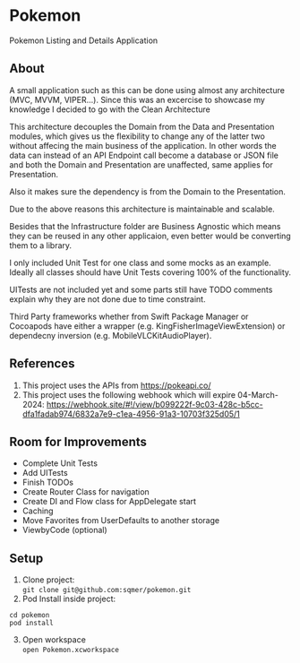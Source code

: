 # Pokemon
Pokemon Listing and Details Application

## About
A small application such as this can be done using almost any architecture (MVC, MVVM, VIPER...).  Since this was an excercise to showcase my knowledge I decided to go with the Clean Architecture 

This architecture decouples the Domain from the Data and Presentation modules, which gives us the flexibility to change any of the latter two without affecing the main business of the application. In other words the data can instead of an API Endpoint call become a database or JSON file and both the Domain and Presentation are unaffected, same applies for Presentation.

Also it makes sure the dependency is from the Domain to the Presentation.

Due to the above reasons this architecture is maintainable and scalable.

Besides that the Infrastructure folder are Business Agnostic which means they can be reused in any other applicaion, even better would be converting them to a library.

I only included Unit Test for one class and some mocks as an example. Ideally all classes should have Unit Tests covering 100% of the functionality. 

UITests are not included yet and some parts still have TODO comments explain why they are not done due to time constraint.

Third Party frameworks whether from Swift Package Manager or Cocoapods have either a wrapper (e.g. KingFisherImageViewExtension) or dependecny inversion (e.g. MobileVLCKitAudioPlayer). 

## References

1. This project uses the APIs from https://pokeapi.co/
2. This project uses the following webhook which will expire 04-March-2024:
https://webhook.site/#!/view/b099222f-9c03-428c-b5cc-dfa1fadab974/6832a7e9-c1ea-4956-91a3-10703f325d05/1

## Room for Improvements
- Complete Unit Tests
- Add UITests
- Finish TODOs
- Create Router Class for navigation
- Create DI and Flow class for AppDelegate start
- Caching
- Move Favorites from UserDefaults to another storage
- ViewbyCode (optional)

## Setup
1. Clone project:<br>
`git clone git@github.com:sqmer/pokemon.git`
2. Pod Install inside project:<br>
```
cd pokemon
pod install
```
3. Open workspace <br>
`open Pokemon.xcworkspace`




